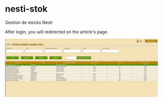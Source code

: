 # nesti-stok

Gestion de stocks Nesti

After login, you will redirected on the article's page.

![](src/main/resources/readme/directoryArticle.png)

